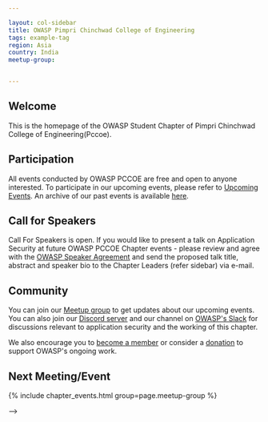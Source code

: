 ```yaml
---

layout: col-sidebar
title: OWASP Pimpri Chinchwad College of Engineering
tags: example-tag
region: Asia
country: India
meetup-group:


---
```



## Welcome
This is the homepage of the OWASP Student Chapter of Pimpri Chinchwad College of Engineering(Pccoe).

## Participation

All events conducted by OWASP PCCOE are free and open to anyone interested. To participate in our upcoming events, please refer to <a href="/www-chapter-pimpri-chinchwad-college-of-engineering#div-upcoming" onclick="location.hash='div-upcoming'; location.reload();">Upcoming Events</a>. An archive of our past events is available <a href="/www-chapter-pimpri-chinchwad-college-of-engineering#div-past" onclick="location.hash='div-past'; location.reload();">here</a>.




## Call for Speakers
Call For Speakers is open. If you would like to present a talk on Application Security at future OWASP PCCOE Chapter events - please review and agree with the [OWASP Speaker Agreement](https://owasp.org/www-policy/legal/speaker-agreement) and send the proposed talk title, abstract and speaker bio to the Chapter Leaders (refer sidebar) via e-mail.


## Community
You can join our [Meetup group](#) to get updates about our upcoming events. You can also join our [Discord server](#) and our channel on [OWASP's Slack](https://owasp.slack.com/) for discussions relevant to application security and the working of this chapter.

We also encourage you to [become a member](https://owasp.org/membership/) or consider a [donation](https://owasp.org/donate/) to support OWASP's ongoing work.



Next Meeting/Event <!-- You should keep this section as it will populate your meetup events -->
---------------------
{% include chapter_events.html group=page.meetup-group %}

-->

